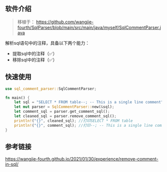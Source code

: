 ## 软件介绍
> 移植于：
> https://github.com/wangjie-fourth/SqlParser/blob/main/src/main/java/myself/SqlCommentParser.java

解析sql语句中的注释，具备以下两个能力：
- 提取sql中的注释（✅）
- 移除sql中的注释（✅）
## 快速使用
```rust
use sql_comment_parser::SqlCommentParser;

fn main() {
    let sql = "SELECT * FROM table--; -- This is a single line comment";
    let mut parser = SqlCommentParser::new(&sql);
    let comment_sql = parser.get_comment_sql();
    let cleaned_sql = parser.remove_comment_sql();
    println!("{}", cleaned_sql); //打印SELECT * FROM table
    println!("{}", comment_sql); //打印--; -- This is a single line comment
}
```
## 参考链接
https://wangjie-fourth.github.io/2021/01/30/experience/remove-comment-in-sql/
